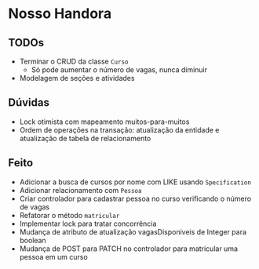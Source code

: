 # Nosso Handora

## TODOs

- Terminar o CRUD da classe `Curso`
  - Só pode aumentar o número de vagas, nunca diminuir
- Modelagem de seções e atividades

## Dúvidas

- Lock otimista com mapeamento muitos-para-muitos
- Ordem de operações na transação: atualização da entidade e atualização de tabela de relacionamento

## Feito

- Adicionar a busca de cursos por nome com LIKE usando `Specification`
- Adicionar relacionamento com `Pessoa`
- Criar controlador para cadastrar pessoa no curso verificando o número de vagas
- Refatorar o método `matricular`
- Implementar lock para tratar concorrência
- Mudança de atributo de atualização vagasDisponiveis de Integer para boolean
- Mudança de POST para PATCH no controlador para matricular uma pessoa em um curso

